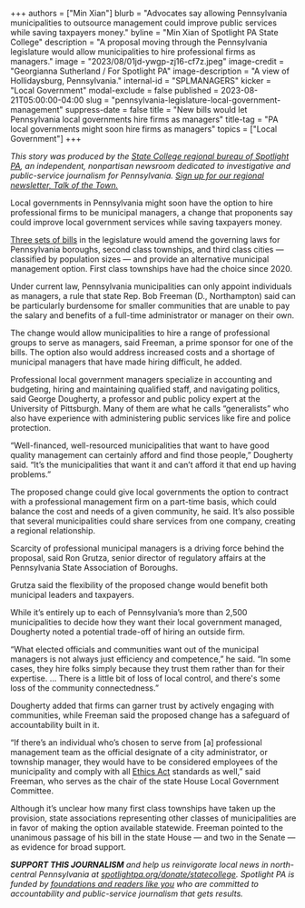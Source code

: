 +++
authors = ["Min Xian"]
blurb = "Advocates say allowing Pennsylvania municipalities to outsource management could improve public services while saving taxpayers money."
byline = "Min Xian of Spotlight PA State College"
description = "A proposal moving through the Pennsylvania legislature would allow municipalities to hire professional firms as managers."
image = "2023/08/01jd-ywgp-zj16-cf7z.jpeg"
image-credit = "Georgianna Sutherland / For Spotlight PA"
image-description = "A view of Hollidaysburg, Pennsylvania."
internal-id = "SPLMANAGERS"
kicker = "Local Government"
modal-exclude = false
published = 2023-08-21T05:00:00-04:00
slug = "pennsylvania-legislature-local-government-management"
suppress-date = false
title = "New bills would let Pennsylvania local governments hire firms as managers"
title-tag = "PA local governments might soon hire firms as managers"
topics = ["Local Government"]
+++

<em>This story was produced by the </em><a href="https://www.spotlightpa.org/statecollege"><em>State College regional bureau of Spotlight PA</em></a><em>, an independent, nonpartisan newsroom dedicated to investigative and public-service journalism for Pennsylvania. </em><a href="https://www.spotlightpa.org/newsletters/talkofthetown"><em>Sign up for our regional newsletter, Talk of the Town.</em></a><strong></strong>

Local governments in Pennsylvania might soon have the option to hire professional firms to be municipal managers, a change that proponents say could improve local government services while saving taxpayers money.

<a href="https://www.lgc.state.pa.us/billSummaries.cfm">Three sets of bills</a> in the legislature would amend the governing laws for Pennsylvania boroughs, second class townships, and third class cities — classified by population sizes — and provide an alternative municipal management option. First class townships have had the choice since 2020.

Under current law, Pennsylvania municipalities can only appoint individuals as managers, a rule that state Rep. Bob Freeman (D., Northampton) said can be particularly burdensome for smaller communities that are unable to pay the salary and benefits of a full-time administrator or manager on their own.

The change would allow municipalities to hire a range of professional groups to serve as managers, said Freeman, a prime sponsor for one of the bills. The option also would address increased costs and a shortage of municipal managers that have made hiring difficult, he added.

<script src="https://www.spotlightpa.org/embed.js" async></script><div data-spl-embed-version="1" data-spl-src="https://www.spotlightpa.org/embeds/newsletter/?cta=Sign%20up%20for%20our%20new%20regional%20newsletter%2C%20%3Cb%3ETalk%20of%20the%20Town%3C%2Fb%3E%2C%20and%20get%20all%20the%20news%20and%20notes%20from%20State%20College%20and%20north-central%20PA.&button=Sign%20Up%20Now&preselect=state_college&eyebrow=DON'T%20MISS%20A%20BEAT"></div>

Professional local government managers specialize in accounting and budgeting, hiring and maintaining qualified staff, and navigating politics, said George Dougherty, a professor and public policy expert at the University of Pittsburgh. Many of them are what he calls “generalists” who also have experience with administering public services like fire and police protection.

“Well-financed, well-resourced municipalities that want to have good quality management can certainly afford and find those people,” Dougherty said. “It’s the municipalities that want it and can’t afford it that end up having problems.”

The proposed change could give local governments the option to contract with a professional management firm on a part-time basis, which could balance the cost and needs of a given community, he said. It’s also possible that several municipalities could share services from one company, creating a regional relationship.

Scarcity of professional municipal managers is a driving force behind the proposal, said Ron Grutza, senior director of regulatory affairs at the Pennsylvania State Association of Boroughs.

Grutza said the flexibility of the proposed change would benefit both municipal leaders and taxpayers.

While it’s entirely up to each of Pennsylvania’s more than 2,500 municipalities to decide how they want their local government managed, Dougherty noted a potential trade-off of hiring an outside firm.

“What elected officials and communities want out of the municipal managers is not always just efficiency and competence,” he said. “In some cases, they hire folks simply because they trust them rather than for their expertise. … There is a little bit of loss of local control, and there&#39;s some loss of the community connectedness.”

Dougherty added that firms can garner trust by actively engaging with communities, while Freeman said the proposed change has a safeguard of accountability built in it.

<script src="https://www.spotlightpa.org/embed.js" async></script><div data-spl-embed-version="1" data-spl-src="https://www.spotlightpa.org/embeds/donate/"></div>

“If there’s an individual who’s chosen to serve from \[a\] professional management team as the official designate of a city administrator, or township manager, they would have to be considered employees of the municipality and comply with all <a href="https://www.ethics.pa.gov/Documents/Publications%20Library/Ethics%20Guide/Guide%20to%20the%20PA%20Public%20Official%20and%20Employee%20Ethics%20Act.pdf">Ethics Act</a> standards as well,” said Freeman, who serves as the chair of the state House Local Government Committee.

Although it’s unclear how many first class townships have taken up the provision, state associations representing other classes of municipalities are in favor of making the option available statewide. Freeman pointed to the unanimous passage of his bill in the state House — and two in the Senate — as evidence for broad support.

<strong><em>SUPPORT THIS JOURNALISM</em></strong><em> and help us reinvigorate local news in north-central Pennsylvania at </em><a href="http://spotlightpa.org/donate/statecollege"><em>spotlightpa.org/donate/statecollege</em></a><em>. Spotlight PA is funded by </em><a href="https://www.spotlightpa.org/support"><em>foundations and readers like you</em></a><em> who are committed to accountability and public-service journalism that gets results.</em>

